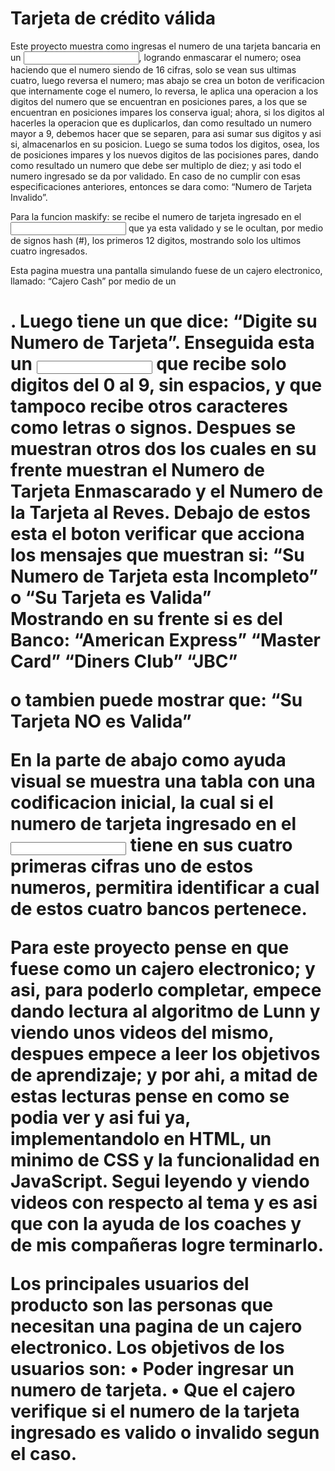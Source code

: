# Tarjeta de crédito válida

Este proyecto muestra como ingresas el numero de una tarjeta bancaria en un <input>, logrando enmascarar el numero; osea haciendo que el numero siendo de 16 cifras, solo se vean sus ultimas cuatro, luego reversa el numero; mas abajo se crea un boton de verificacion que internamente coge el numero, lo reversa, le aplica una operacion a los digitos del numero que se encuentran en posiciones pares, a los que se encuentran en posiciones impares los conserva igual; ahora, si los digitos al hacerles la operacion que es duplicarlos, dan como resultado un numero mayor a 9, debemos hacer que se separen, para asi sumar sus digitos y asi si, almacenarlos en su posicion.
Luego se suma todos los digitos, osea, los de posiciones impares y los nuevos digitos de las pocisiones pares, dando como resultado un numero que debe ser multiplo de diez; y asi todo el numero ingresado se da por validado.
En caso de no cumplir con esas especificaciones anteriores, entonces se dara como: “Numero de Tarjeta Invalido”.

Para la funcion maskify: se recibe el numero de tarjeta ingresado en el <input> que ya esta validado y se le ocultan, por medio de signos hash (#), los primeros 12 digitos, mostrando solo los ultimos cuatro ingresados.

Esta pagina muestra una pantalla simulando fuese de un cajero electronico, llamado: “Cajero Cash” por medio de un <h1>.
Luego tiene un <label> que dice: “Digite su Numero de Tarjeta”.
Enseguida esta un <input> que recibe solo digitos del 0 al 9, sin espacios, y que tampoco recibe otros caracteres como letras o signos.
Despues se muestran otros dos <label> los cuales en su frente muestran el Numero de Tarjeta Enmascarado y el Numero de la Tarjeta al Reves.
Debajo de estos <label> esta el boton verificar que acciona los mensajes que muestran si:
“Su Numero de Tarjeta esta Incompleto”   o
“Su Tarjeta es Valida”  
Mostrando en su frente si es del Banco:
“American Express”
“Master Card”
“Diners Club”
“JBC”

o tambien puede mostrar que: 
“Su Tarjeta NO es Valida”

En la parte de abajo como ayuda visual se muestra una tabla con una codificacion inicial, la cual si el numero de tarjeta ingresado en el <input> tiene en sus cuatro primeras cifras uno de estos numeros, permitira identificar a cual de estos cuatro bancos pertenece.

Para este proyecto pense en que fuese como un cajero electronico; y asi, para poderlo completar, empece dando lectura al algoritmo de Lunn y viendo unos videos del mismo, despues empece a leer los objetivos de aprendizaje; y por ahi, a mitad de estas lecturas pense en como se podia ver y asi fui ya, implementandolo en HTML, un minimo de CSS y la funcionalidad en JavaScript.
Segui leyendo y viendo videos con respecto al tema y es asi que con la ayuda de los coaches  y de mis compañeras logre terminarlo.

Los principales usuarios del producto son las personas que necesitan una pagina de un cajero electronico.
Los objetivos de los usuarios son:
    • Poder ingresar un numero de tarjeta.
    • Que el cajero verifique si el numero de la tarjeta ingresado es valido o invalido segun el caso.
